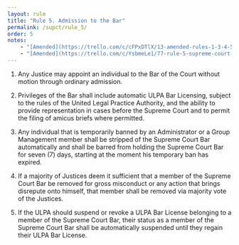 ```yaml
---
layout: rule
title: "Rule 5. Admission to the Bar"
permalink: /supct/rule_5/
order: 5
notes:
    - "[Amended](https://trello.com/c/cFPxDTlX/13-amended-rules-1-3-4-5-6-7-15-25-26-27-29-32-33-34-35-38-39-43) on June 13th, 2025, to take effect on June 28th, 2025."
    - "[Amended](https://trello.com/c/YsbmeLe1/77-rule-5-supreme-court-bar-admission) prior to June 1st, 2025"
---
```


1. Any Justice may appoint an individual to the Bar of the Court without motion through ordinary admission.


2. Privileges of the Bar shall include automatic ULPA Bar Licensing, subject to the rules of the United Legal Practice Authority, and the ability to provide representation in cases before the Supreme Court and to permit the filing of amicus briefs where permitted.


3. Any individual that is temporarily banned by an Administrator or a Group Management member shall be stripped of the Supreme Court Bar automatically and shall be barred from holding the Supreme Court Bar for seven (7) days, starting at the moment his temporary ban has expired.


4. If a majority of Justices deem it sufficient that a member of the Supreme Court Bar be removed for gross misconduct or any action that brings disrepute onto himself, that member shall be removed via majority vote of the Justices.

5. If the ULPA should suspend or revoke a ULPA Bar License belonging to a member of the Supreme Court Bar, their status as a member of the Supreme Court Bar shall be automatically suspended until they regain their ULPA Bar License.